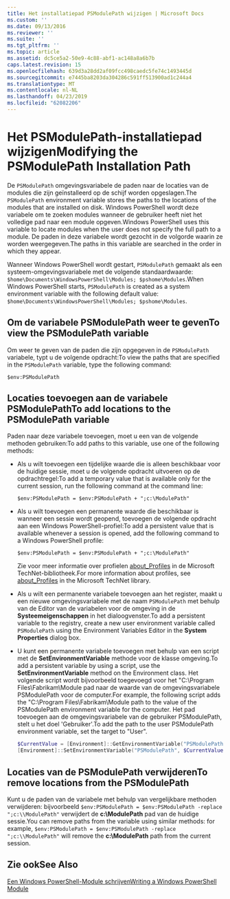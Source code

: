 ```yaml
---
title: Het installatiepad PSModulePath wijzigen | Microsoft Docs
ms.custom: ''
ms.date: 09/13/2016
ms.reviewer: ''
ms.suite: ''
ms.tgt_pltfrm: ''
ms.topic: article
ms.assetid: dc5ce5a2-50e9-4c88-abf1-ac148a8a6b7b
caps.latest.revision: 15
ms.openlocfilehash: 639d3a28dd2af09fcc498caedc5fe74c1493445d
ms.sourcegitcommit: e7445ba8203da304286c591ff513900ad1c244a4
ms.translationtype: MT
ms.contentlocale: nl-NL
ms.lasthandoff: 04/23/2019
ms.locfileid: "62082206"
---
```

# <a name="modifying-the-psmodulepath-installation-path"></a><span data-ttu-id="23839-102">Het PSModulePath-installatiepad wijzigen</span><span class="sxs-lookup"><span data-stu-id="23839-102">Modifying the PSModulePath Installation Path</span></span>

<span data-ttu-id="23839-103">De `PSModulePath` omgevingsvariabele de paden naar de locaties van de modules die zijn geïnstalleerd op de schijf worden opgeslagen.</span><span class="sxs-lookup"><span data-stu-id="23839-103">The `PSModulePath` environment variable stores the paths to the locations of the modules that are installed on disk.</span></span> <span data-ttu-id="23839-104">Windows PowerShell wordt deze variabele om te zoeken modules wanneer de gebruiker heeft niet het volledige pad naar een module opgeven.</span><span class="sxs-lookup"><span data-stu-id="23839-104">Windows PowerShell uses this variable to locate modules when the user does not specify the full path to a module.</span></span> <span data-ttu-id="23839-105">De paden in deze variabele wordt gezocht in de volgorde waarin ze worden weergegeven.</span><span class="sxs-lookup"><span data-stu-id="23839-105">The paths in this variable are searched in the order in which they appear.</span></span>

<span data-ttu-id="23839-106">Wanneer Windows PowerShell wordt gestart, `PSModulePath` gemaakt als een systeem-omgevingsvariabele met de volgende standaardwaarde: `$home\Documents\WindowsPowerShell\Modules; $pshome\Modules`.</span><span class="sxs-lookup"><span data-stu-id="23839-106">When Windows PowerShell starts, `PSModulePath` is created as a system environment variable with the following default value: `$home\Documents\WindowsPowerShell\Modules; $pshome\Modules`.</span></span>

## <a name="to-view-the-psmodulepath-variable"></a><span data-ttu-id="23839-107">Om de variabele PSModulePath weer te geven</span><span class="sxs-lookup"><span data-stu-id="23839-107">To view the PSModulePath variable</span></span>

<span data-ttu-id="23839-108">Om weer te geven van de paden die zijn opgegeven in de `PSModulePath` variabele, typt u de volgende opdracht:</span><span class="sxs-lookup"><span data-stu-id="23839-108">To view the paths that are specified in the `PSModulePath` variable, type the following command:</span></span>

`$env:PSModulePath`

## <a name="to-add-locations-to-the-psmodulepath-variable"></a><span data-ttu-id="23839-109">Locaties toevoegen aan de variabele PSModulePath</span><span class="sxs-lookup"><span data-stu-id="23839-109">To add locations to the PSModulePath variable</span></span>

<span data-ttu-id="23839-110">Paden naar deze variabele toevoegen, moet u een van de volgende methoden gebruiken:</span><span class="sxs-lookup"><span data-stu-id="23839-110">To add paths to this variable, use one of the following methods:</span></span>

- <span data-ttu-id="23839-111">Als u wilt toevoegen een tijdelijke waarde die is alleen beschikbaar voor de huidige sessie, moet u de volgende opdracht uitvoeren op de opdrachtregel:</span><span class="sxs-lookup"><span data-stu-id="23839-111">To add a temporary value that is available only for the current session, run the following command at the command line:</span></span>

  `$env:PSModulePath = $env:PSModulePath + ";c:\ModulePath"`

- <span data-ttu-id="23839-112">Als u wilt toevoegen een permanente waarde die beschikbaar is wanneer een sessie wordt geopend, toevoegen de volgende opdracht aan een Windows PowerShell-profiel:</span><span class="sxs-lookup"><span data-stu-id="23839-112">To add a persistent value that is available whenever a session is opened, add the following command to a Windows PowerShell profile:</span></span>

  `$env:PSModulePath = $env:PSModulePath + ";c:\ModulePath"`

  <span data-ttu-id="23839-113">Zie voor meer informatie over profielen [about_Profiles](/powershell/module/microsoft.powershell.core/about/about_profiles) in de Microsoft TechNet-bibliotheek.</span><span class="sxs-lookup"><span data-stu-id="23839-113">For more information about profiles, see [about_Profiles](/powershell/module/microsoft.powershell.core/about/about_profiles) in the Microsoft TechNet library.</span></span>

- <span data-ttu-id="23839-114">Als u wilt een permanente variabele toevoegen aan het register, maakt u een nieuwe omgevingsvariabele met de naam `PSModulePath` met behulp van de Editor van de variabelen voor de omgeving in de **Systeemeigenschappen** in het dialoogvenster.</span><span class="sxs-lookup"><span data-stu-id="23839-114">To add a persistent variable to the registry, create a new user environment variable called `PSModulePath` using the Environment Variables Editor in the **System Properties** dialog box.</span></span>

- <span data-ttu-id="23839-115">U kunt een permanente variabele toevoegen met behulp van een script met de **SetEnvironmentVariable** methode voor de klasse omgeving.</span><span class="sxs-lookup"><span data-stu-id="23839-115">To add a persistent variable by using a script, use the **SetEnvironmentVariable** method on the Environment class.</span></span> <span data-ttu-id="23839-116">Het volgende script wordt bijvoorbeeld toegevoegd voor het "C:\Program Files\Fabrikam\Module pad naar de waarde van de omgevingsvariabele PSModulePath voor de computer.</span><span class="sxs-lookup"><span data-stu-id="23839-116">For example, the following script adds the "C:\Program Files\Fabrikam\Module path to the value of the PSModulePath environment variable for the computer.</span></span> <span data-ttu-id="23839-117">Het pad toevoegen aan de omgevingsvariabele van de gebruiker PSModulePath, stelt u het doel 'Gebruiker'.</span><span class="sxs-lookup"><span data-stu-id="23839-117">To add the path to the user PSModulePath environment variable, set the target to "User".</span></span>

  ```powershell
  $CurrentValue = [Environment]::GetEnvironmentVariable("PSModulePath", "Machine")
  [Environment]::SetEnvironmentVariable("PSModulePath", $CurrentValue + ";C:\Program Files\Fabrikam\Modules", "Machine")

  ```

## <a name="to-remove-locations-from-the-psmodulepath"></a><span data-ttu-id="23839-118">Locaties van de PSModulePath verwijderen</span><span class="sxs-lookup"><span data-stu-id="23839-118">To remove locations from the PSModulePath</span></span>

<span data-ttu-id="23839-119">Kunt u de paden van de variabele met behulp van vergelijkbare methoden verwijderen: bijvoorbeeld `$env:PSModulePath = $env:PSModulePath -replace ";c:\\ModulePath"` verwijdert de **c:\ModulePath** pad van de huidige sessie.</span><span class="sxs-lookup"><span data-stu-id="23839-119">You can remove paths from the variable using similar methods: for example, `$env:PSModulePath = $env:PSModulePath -replace ";c:\\ModulePath"` will remove the **c:\ModulePath** path from the current session.</span></span>

## <a name="see-also"></a><span data-ttu-id="23839-120">Zie ook</span><span class="sxs-lookup"><span data-stu-id="23839-120">See Also</span></span>

[<span data-ttu-id="23839-121">Een Windows PowerShell-Module schrijven</span><span class="sxs-lookup"><span data-stu-id="23839-121">Writing a Windows PowerShell Module</span></span>](./writing-a-windows-powershell-module.md)
